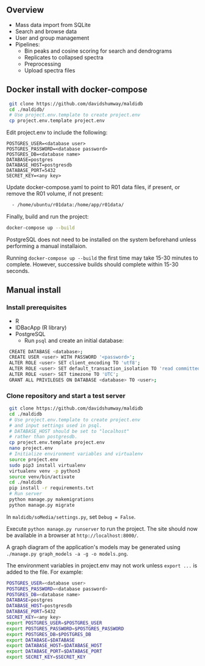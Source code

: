 ## Overview
- Mass data import from SQLite
- Search and browse data
- User and group management 
- Pipelines:
    - Bin peaks and cosine scoring for search and dendrograms
    - Replicates to collapsed spectra
    - Preprocessing
    - Upload spectra files

## Docker install with docker-compose
```bash
 git clone https://github.com/davidshumway/maldidb
 cd ./maldidb/
 # Use project.env.template to create project.env
 cp project.env.template project.env
```

Edit project.env to include the following:

    POSTGRES_USER=<database user>
    POSTGRES_PASSWORD=<database password>
    POSTGRES_DB=<database name>
    DATABASE=postgres
    DATABASE_HOST=postgresdb
    DATABASE_PORT=5432
    SECRET_KEY=<any key>

Update docker-compose.yaml to point to R01 data files, if present, or
remove the R01 volume, if not present:

```bash
  - /home/ubuntu/r01data:/home/app/r01data/
```

Finally, build and run the project:

```bash
docker-compose up --build
```
PostgreSQL does not need to be installed on the system beforehand unless performing a manual installaion.

Running `docker-compose up --build` the first time may take 15-30 minutes to complete. However, successive
builds should complete within 15-30 seconds.

## Manual install
### Install prerequisites
- R
- IDBacApp (R library)
- PostgreSQL
    - Run `psql` and create an initial database:
```bash
 CREATE DATABASE <database>;
 CREATE USER <user> WITH PASSWORD '<password>';
 ALTER ROLE <user> SET client_encoding TO 'utf8';
 ALTER ROLE <user> SET default_transaction_isolation TO 'read committed';
 ALTER ROLE <user> SET timezone TO 'UTC';
 GRANT ALL PRIVILEGES ON DATABASE <database> TO <user>;
```

### Clone repository and start a test server
```bash
 git clone https://github.com/davidshumway/maldidb
 cd ./maldidb
 # Use project.env.template to create project.env
 # and input settings used in psql. 
 # DATABASE_HOST should be set to "localhost"
 # rather than postgresdb.
 cp project.env.template project.env
 nano project.env
 # Initialize environment variables and virtualenv
 source project.env
 sudo pip3 install virtualenv
 virtualenv venv -p python3
 source venv/bin/activate
 cd ./maldidb
 pip install -r requirements.txt
 # Run server
 python manage.py makemigrations
 python manage.py migrate
```

In `maldidb/soMedia/settings.py`, set `Debug = False`.

Execute `python manage.py runserver` to run the project.
The site should now be available in a browser at `http://localhost:8000/`.

A graph diagram of the application's models may be generated
using ```./manage.py graph_models -a -g -o models.png```.

The environment variables in project.env may not work unless
`export ...` is added to the file. For example:

```bash
POSTGRES_USER=<database user>
POSTGRES_PASSWORD=<database password>
POSTGRES_DB=<database name>
DATABASE=postgres
DATABASE_HOST=postgresdb
DATABASE_PORT=5432
SECRET_KEY=<any key>
export POSTGRES_USER=$POSTGRES_USER
export POSTGRES_PASSWORD=$POSTGRES_PASSWORD
export POSTGRES_DB=$POSTGRES_DB
export DATABASE=$DATABASE
export DATABASE_HOST=$DATABASE_HOST
export DATABASE_PORT=$DATABASE_PORT
export SECRET_KEY=$SECRET_KEY
```
